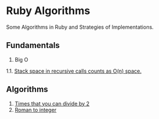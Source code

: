 Ruby Algorithms
===============

Some Algorithms in Ruby and Strategies of Implementations.

## Fundamentals

1. Big O

1.1. [Stack space in recursive calls counts as O(n) space.](big_o/1_time_and_space/README.md)

## Algorithms

1. [Times that you can divide by 2](times_that_you_can_divide_by_2/README.md)
2. [Roman to integer](roman_to_integer/README.md)
